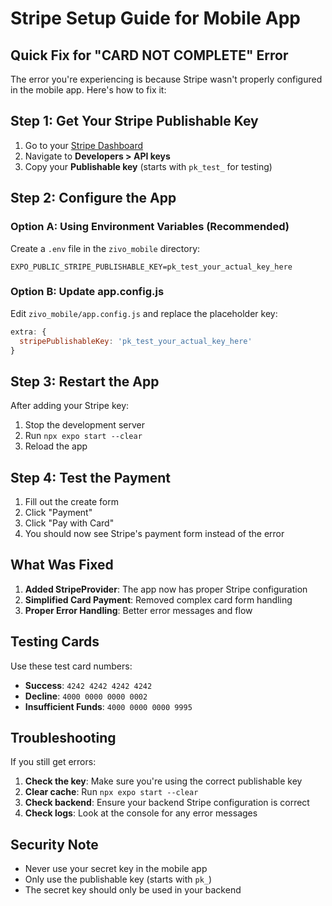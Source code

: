 # Stripe Setup Guide for Mobile App

## Quick Fix for "CARD NOT COMPLETE" Error

The error you're experiencing is because Stripe wasn't properly configured in the mobile app. Here's how to fix it:

## Step 1: Get Your Stripe Publishable Key

1. Go to your [Stripe Dashboard](https://dashboard.stripe.com/)
2. Navigate to **Developers > API keys**
3. Copy your **Publishable key** (starts with `pk_test_` for testing)

## Step 2: Configure the App

### Option A: Using Environment Variables (Recommended)

Create a `.env` file in the `zivo_mobile` directory:

```env
EXPO_PUBLIC_STRIPE_PUBLISHABLE_KEY=pk_test_your_actual_key_here
```

### Option B: Update app.config.js

Edit `zivo_mobile/app.config.js` and replace the placeholder key:

```javascript
extra: {
  stripePublishableKey: 'pk_test_your_actual_key_here'
}
```

## Step 3: Restart the App

After adding your Stripe key:

1. Stop the development server
2. Run `npx expo start --clear`
3. Reload the app

## Step 4: Test the Payment

1. Fill out the create form
2. Click "Payment"
3. Click "Pay with Card"
4. You should now see Stripe's payment form instead of the error

## What Was Fixed

1. **Added StripeProvider**: The app now has proper Stripe configuration
2. **Simplified Card Payment**: Removed complex card form handling
3. **Proper Error Handling**: Better error messages and flow

## Testing Cards

Use these test card numbers:
- **Success**: `4242 4242 4242 4242`
- **Decline**: `4000 0000 0000 0002`
- **Insufficient Funds**: `4000 0000 0000 9995`

## Troubleshooting

If you still get errors:

1. **Check the key**: Make sure you're using the correct publishable key
2. **Clear cache**: Run `npx expo start --clear`
3. **Check backend**: Ensure your backend Stripe configuration is correct
4. **Check logs**: Look at the console for any error messages

## Security Note

- Never use your secret key in the mobile app
- Only use the publishable key (starts with `pk_`)
- The secret key should only be used in your backend 